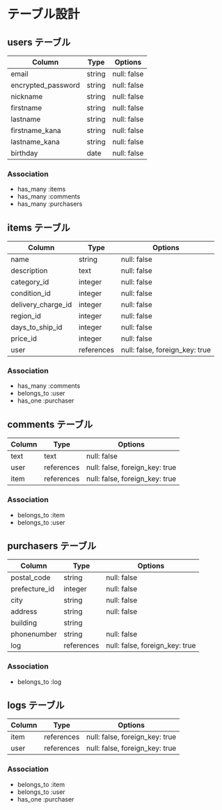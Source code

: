 # テーブル設計

## users テーブル

| Column             | Type    | Options     |
| ------------------ | ------- | ----------- |
| email              | string  | null: false |
| encrypted_password | string  | null: false |
| nickname           | string  | null: false |
| firstname          | string  | null: false |
| lastname           | string  | null: false |
| firstname_kana     | string  | null: false |
| lastname_kana      | string  | null: false |
| birthday           | date    | null: false |

### Association

- has_many :items
- has_many :comments
- has_many :purchasers

## items テーブル

| Column             | Type       | Options                        |
| ------------------ | ---------- | ------------------------------ |
| name               | string     | null: false                    |
| description        | text       | null: false                    |
| category_id        | integer    | null: false                    |
| condition_id       | integer    | null: false                    |
| delivery_charge_id | integer    | null: false                    |
| region_id          | integer    | null: false                    |
| days_to_ship_id    | integer    | null: false                    |
| price_id           | integer    | null: false                    |
| user               | references | null: false, foreign_key: true |

### Association

- has_many   :comments
- belongs_to :user
- has_one    :purchaser

## comments テーブル

| Column | Type       | Options                        |
| ------ | ---------- | ------------------------------ |
| text   | text       | null: false                    |
| user   | references | null: false, foreign_key: true |
| item   | references | null: false, foreign_key: true |

### Association

- belongs_to :item
- belongs_to :user

## purchasers テーブル

| Column        | Type       | Options                        |
| ------------- | ---------- | ------------------------------ |
| postal_code   | string     | null: false                    |
| prefecture_id | integer    | null: false                    |
| city          | string     | null: false                    |
| address       | string     | null: false                    |
| building      | string     |                                |
| phonenumber   | string     | null: false                    |
| log           | references | null: false, foreign_key: true |

### Association
- belongs_to :log

## logs テーブル

| Column           | Type       | Options                                           |
| ---------------- | ---------- | ------------------------------------------------- |
| item             | references | null: false, foreign_key: true                    |
| user             | references | null: false, foreign_key: true                    |

### Association

- belongs_to :item
- belongs_to :user
- has_one    :purchaser

